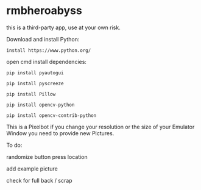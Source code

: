 # rmbheroabyss

this is a third-party app, use at your own risk.

Download and install Python:

	install https://www.python.org/
 
open cmd install dependencies:

	pip install pyautogui 
 
	pip install pyscreeze
 
	pip install Pillow
 
	pip install opencv-python
 
	pip install opencv-contrib-python
 

This is a Pixelbot if you change your resolution or the size of your Emulator Window you need to provide new Pictures. 


To do:

 randomize button press location 

 add example picture

 check for full back / scrap 
